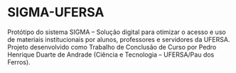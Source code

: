 # SIGMA-UFERSA
Protótipo do sistema SIGMA – Solução digital para otimizar o acesso e uso de materiais institucionais por alunos, professores e servidores da UFERSA. Projeto desenvolvido como Trabalho de Conclusão de Curso por Pedro Henrique Duarte de Andrade (Ciência e Tecnologia – UFERSA/Pau dos Ferros).
